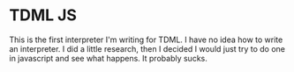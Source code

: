 # TDML JS

This is the first interpreter I'm writing for TDML. I have no idea how to write an interpreter. I did a little research, then I decided I would just try to do one in javascript and see what happens. It probably sucks.